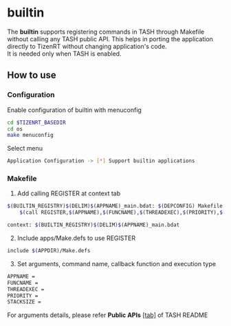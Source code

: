 # builtin

The **builtin** supports registering commands in TASH through Makefile without calling any TASH public API.
This helps in porting the application directly to TizenRT without changing application's code.  
It is needed only when TASH is enabled.

## How to use

### Configuration

Enable configuration of builtin with menuconfig
```bash
cd $TIZENRT_BASEDIR
cd os
make menuconfig
```
Select menu
```bash
Application Configuration -> [*] Support builtin applications
```

### Makefile

1. Add calling REGISTER at context tab
```bash
$(BUILTIN_REGISTRY)$(DELIM)$(APPNAME)_main.bdat: $(DEPCONFIG) Makefile
	$(call REGISTER,$(APPNAME),$(FUNCNAME),$(THREADEXEC),$(PRIORITY),$(STACKSIZE))

context: $(BUILTIN_REGISTRY)$(DELIM)$(APPNAME)_main.bdat
```

2. Include apps/Make.defs to use REGISTER
```bash
include $(APPDIR)/Make.defs
```

3. Set arguments, command name, callback function and execution type
```bash
APPNAME =
FUNCNAME =
THREADEXEC =
PRIORITY =
STACKSIZE =
```

For arguments details, please refer **Public APIs** [[tab]](../shell/README.md#public-apis) of TASH README
